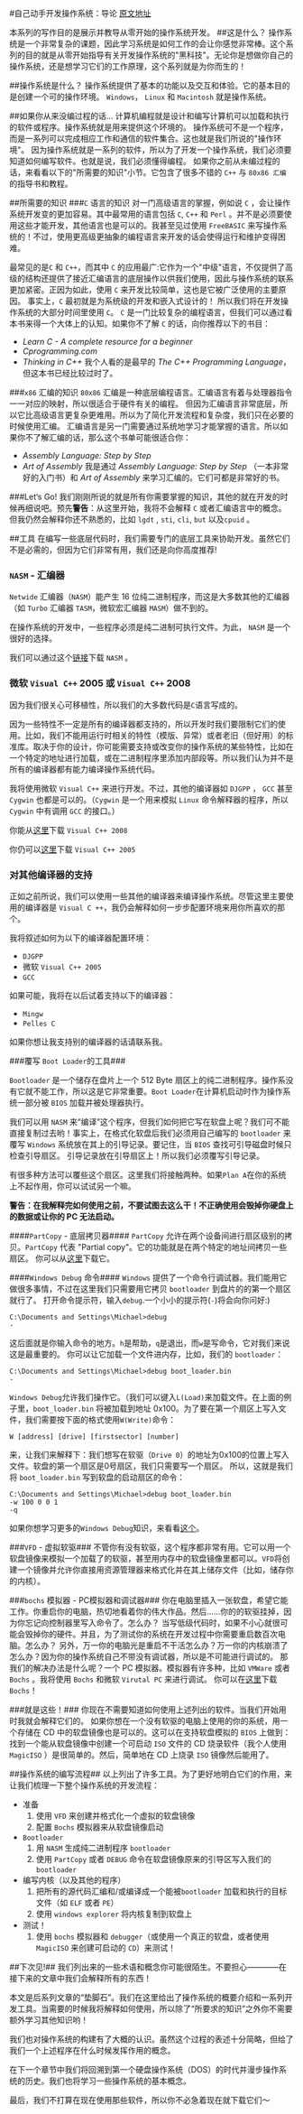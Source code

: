 #自己动手开发操作系统：导论
[原文地址]()

本系列的写作目的是展示并教导从零开始的操作系统开发。
##这是什么？
操作系统是一个非常复杂的课题，因此学习系统是如何工作的会让你感觉非常棒。这个系列的目的就是从零开始指导有关开发操作系统的"黑科技"。无论你是想做你自己的操作系统，还是想学习它们的工作原理，这个系列就是为你而生的！

##操作系统是什么？
操作系统提供了基本的功能以及交互和体验。它的基本目的是创建一个可的操作环境。
`Windows`， `Linux` 和 `Macintosh` 就是操作系统。

##如果你从来没编过程的话...
计算机编程就是设计和编写计算机可以加载和执行的软件或程序。操作系统就是用来提供这个环境的。
操作系统可不是一个程序，而是一系列可以完成相应工作和通信的软件集合。这也就是我们所说的"操作环境"。
因为操作系统就是一系列的软件，所以为了开发一个操作系统，我们必须要知道如何编写软件。也就是说，我们必须懂得编程。
如果你之前从未编过程的话，来看看以下的"所需要的知识"小节。它包含了很多不错的 `C++` 与 `80x86 汇编`的指导书和教程。

##所需要的知识
###`C` 语言的知识
对一门高级语言的掌握，例如说 `C` ，会让操作系统开发变的更加容易。其中最常用的语言包括 `C`, `C++` 和 `Perl` 。并不是必须要使用这些才能开发，其他语言也是可以的。我甚至见过使用 `FreeBASIC` 来写操作系统的！不过，使用更高级更抽象的编程语言来开发的话会使得运行和维护变得困难。

最常见的是`C` 和 `C++`，而其中 `C` 的应用最广:它作为一个"中级"语言，不仅提供了高级的结构还提供了接近汇编语言的底层操作以供我们使用，因此与操作系统的联系更加紧密。正因为如此，使用 `C` 来开发比较简单，这也是它被广泛使用的主要原因。 事实上，`C` 最初就是为系统级的开发和嵌入式设计的！
所以我们将在开发操作系统的大部分时间里使用 `C`。
`C` 是一门比较复杂的编程语言，但我们可以通过看本书来得一个大体上的认知。如果你不了解 `C` 的话，向你推荐以下的书目：
* *Learn C - A complete resource for a beginner*
* *Cprogramming.com*
* *Thinking in C++*
我个人看的是最早的 *The C++ Programming Language*，但这本书已经比较过时了。

###`x86` 汇编的知识
`80x86` 汇编是一种底层编程语言。汇编语言有着与处理器指令一一对应的映射，所以很适合于硬件有关的编程。
但因为汇编语言非常底层，所以它比高级语言更复杂更难用。所以为了简化开发流程和复杂度，我们只在必要的时候使用汇编。
汇编语言是另一门需要通过系统地学习才能掌握的语言。所以如果你不了解汇编的话，那么这个书单可能很适合你：
* *Assembly Language: Step by Step*
* *Art of Assembly*
我是通过 *Assembly Language: Step by Step* （一本非常好的入门书）和 *Art of Assembly* 来学习汇编的。它们可都是非常好的书。

###Let‘s Go!
我们刚刚所说的就是所有你需要掌握的知识，其他的就在开发的时候再细说吧。预先**警告**：从这里开始，我将不会解释 `C` 或者汇编语言中的概念。但我仍然会解释你还不熟悉的，比如 `lgdt` , `sti`, `cli`, `but` 以及`cpuid` 。


##工具
在编写一些底层代码时，我们需要专门的底层工具来协助开发。虽然它们不是必需的，但因为它们非常有用，我们还是向你高度推荐!

### `NASM` - 汇编器
`Netwide` 汇编器（`NASM`）能产生 16 位纯二进制程序，而这是大多数其他的汇编器（如 `Turbo` 汇编器 `TASM`，微软宏汇编器 `MASM`）做不到的。

在操作系统的开发中，一些程序必须是纯二进制可执行文件。为此， `NASM` 是一个很好的选择。

我们可以通过这个[链接](http://nasm.sourceforge.net/)下载 `NASM` 。

### 微软 `Visual C++` 2005 或 `Visual C++` 2008

因为我们很关心可移植性，所以我们的大多数代码是`C`语言写成的。

因为一些特性不一定是所有的编译器都支持的，所以开发时我们要限制它们的使用。比如，我们不能用运行时相关的特性（模版、异常）或者老旧（但好用）的标准库。取决于你的设计，你可能需要支持或改变你的操作系统的某些特性，比如在一个特定的地址进行加载，或在二进制程序里添加内部段等。所以我们认为并不是所有的编译器都有能力编译操作系统代码。

我将使用微软 `Visual C++` 来进行开发。不过，其他的编译器如 `DJGPP` ， `GCC` 甚至 `Cygwin` 也都是可以的。（`Cygwin` 是一个用来模拟 `Linux` 命令解释器的程序，所以 `Cygwin` 中有调用 `GCC` 的接口。）

你能从[这里](http://www.microsoft.com/express/download/)下载 `Visual C++ 2008`

你仍可以[这里](http://www.microsoft.com/downloads/details.aspx?FamilyID=32BC1BEE-A3F9-4C13-9C99-220B62A191EE&displaylang=en)下载 `Visual C++ 2005`

### 对其他编译器的支持

正如之前所说，我们可以使用一些其他的编译器来编译操作系统。尽管这里主要使用的编译器是 `Visual C
++`，我仍会解释如何一步步配置环境来用你所喜欢的那个。

我将叙述如何为以下的编译器配置环境：

* `DJGPP`
* 微软 `Visual C++ 2005`
* `GCC`

如果可能，我将在以后试着支持以下的编译器：
* `Mingw`
* `Pelles C`

如果你想让我支持别的编译器的话请联系我。


###覆写 `Boot Loader`的工具###

`Bootloader` 是一个储存在盘片上一个 512 Byte 扇区上的纯二进制程序。操作系没有它就不能工作，所以这是它非常重要。`Boot Loader`在计算机启动时作为操作系统一部分被 `BIOS` 加载并被处理器执行。

我们可以用 `NASM` 来“编译”这个程序，但我们如何把它写在软盘上呢？我们可不能直接复制过去哟！事实上，在格式化软盘后我们必须用自己编写的 `bootloader` 来覆写 `Windows` 系统放在其上的引导记录。要记住，当 `BIOS` 查找可引导磁盘时候只检查引导扇区。 引导记录放在引导扇区上！所以我们必须覆写引导记录。

有很多种方法可以覆些这个扇区。这里我们将接触两种。如果`Plan A`在你的系统上不起作用，你可以试试另一个嘛。

**警告：在我解释完如何使用之前，不要试图去这么干！不正确使用会毁掉你硬盘上的数据或让你的 PC 无法启动。**

####`PartCopy` - 底层拷贝器####
`PartCopy` 允许在两个设备间进行扇区级别的拷贝。`PartCopy` 代表 "Partial copy"。它的功能就是在两个特定的地址间拷贝一些扇区。
你可以从[这里](http://www.brokenthorn.com/Resources/Programs/pcopy02.zip)下载它。

####`Windows Debug` 命令####
`Windows` 提供了一个命令行调试器。我们能用它做很多事情，不过在这里我们只需要用它拷贝 `bootloader` 到盘片的的第一个扇区就行了。
打开命令提示符，输入`debug`.一个小小的提示符(`-`)将会向你问好:)
```
C:\Documents and Settings\Michael>debug
-
```
这后面就是你输入命令的地方。`h`是帮助，`q`是退出，而`w`是写命令，它对我们来说这是最重要的。
你可以让它加载一个文件进内存，比如，我们的 `bootloader`：
```
C:\Documents and Settings\Michael>debug boot_loader.bin
-
```
`Windows Debug`允许我们操作它。（我们可以键入`L(Load)`来加载文件。在上面的例子里，`boot_loader.bin` 将被加载到地址 0x100。为了要在第一个扇区上写入文件，我们需要按下面的格式使用`W(Write)`命令：
```
W [address] [drive] [firstsector] [number]
```
来，让我们来解释下：我们想写在软驱（`Drive 0`）的地址为0x100的位置上写入文件。软盘的第一个扇区是0号扇区，我们只需要写一个扇区。
所以，这就是我们将 `boot_loader.bin` 写到软盘的启动扇区的命令：
```
C:\Documents and Settings\Michael>debug boot_loader.bin
-w 100 0 0 1
-q
```
如果你想学习更多的`Windows Debug`知识，来看看[这个](http://mirror.href.com/thestarman/asm/debug/debug.htm)。

###`VFD` - 虚拟软驱###
不管你有没有软驱，这个程序都非常有用。它可以用一个软盘镜像来模拟一个加载了的软驱，甚至用内存中的软盘镜像里都可以。`VFD`将创建一个镜像并允许你直接用资源管理器来格式化并在其上储存文件（比如，储存你的内核）。

###`bochs` 模拟器 - PC模拟器和调试器###
你在电脑里插入一张软盘，希望它能工作。你重启你的电脑，热切地看着你的伟大作品。然后……你的的软驱挂掉，因为你忘记向控制器里写入命令了。怎么办？
当写低级代码时，如果不小心就很可能会毁掉你的硬件。并且，为了测试你的系统在开发过程中你需要重启数百次电脑。怎么办？
另外，万一你的电脑光是重启不干活怎么办？万一你的内核崩溃了怎么办？因为你的操作系统自己不带没有调试器，所以是不可能进行调试的。
那我们的解决办法是什么呢？一个 PC 模拟器。模拟器有许多种，比如 `VMWare` 或者 `Bochs` 。我将使用 `Bochs` 和微软 `Virutal PC` 来进行调试。
你可以在[这里](http://bochs.sourceforge.net/)下载 `Bochs`！

###就是这些！###
你现在不需要知道如何使用上述列出的软件。当我们开始用时我就会解释它们的。
如果你想在一个没有软驱的电脑上使用的你的系统，用一个存储在 CD 中的软盘镜像也是可以的。这可以在支持软盘模拟的 `BIOS` 上做到：
找到一个能从软盘镜像中创建一个可启动 `ISO` 文件的 CD 烧录软件（我个人使用 `MagicISO` ）是很简单的。然后，简单地在 CD 上烧录 `ISO` 镜像然后能用了。

##操作系统的编写流程##
以上列出了许多工具。为了更好地明白它们的作用，来让我们梳理一下整个操作系统的开发流程：
* 准备
  1. 使用 `VFD` 来创建并格式化一个虚拟的软盘镜像
  2. 配置 `Bochs` 模拟器来从软盘镜像启动
* `Bootloader`
  1. 用 `NASM` 生成纯二进制程序 `bootloader`
  2. 使用 `PartCopy` 或者 `DEBUG` 命令在软盘镜像原来的引导区写入我们的 `bootloader`
* 编写内核（以及其他的程序）
  1. 把所有的源代码汇编和/或编译成一个能被`bootloader` 加载和执行的目标文件（如 `ELF` 或者 `PE`）
  2. 使用 `windows explorer` 将内核复制到软盘上
* 测试！
  1. 使用 `bochs` 模拟器和 `debugger`（或使用一个真正的软盘，或者使用 `MagicISO` 来创建可启动的 `CD`）来测试！

##下次见!##
我们列出来的一些术语和概念你可能很陌生。不要担心————在接下来的文章中我们会解释所有的东西！  

本文是后系列文章的“垫脚石”。我们在这里给出了操作系统的概要介绍和一系列开发工具。当需要的时候我将解释如何使用，所以除了“所要求的知识”之外你不需要额外学习其他知识哟！  

我们也对操作系统的构建有了大概的认识。虽然这个过程的表述十分简略，但给了我们一个上述程序在什么时候发挥作用的概念。  

在下一个章节中我们将回溯到第一个硬盘操作系统（DOS）的时代并漫步操作系统的历史。我们也将学习一些操作系统的基本概念。  

最后，我们不打算在现在使用那些软件，所以你不必急着现在就下载它们～
